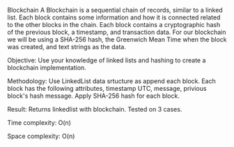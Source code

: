 Blockchain
A Blockchain is a sequential chain of records, similar to a linked list. Each block contains some information and how it is connected related to the other blocks in the chain. 
Each block contains a cryptographic hash of the previous block, a timestamp, and transaction data. For our blockchain we will be using a SHA-256 hash, the Greenwich Mean Time when the block was created, and text strings as the data.

Objective:
	Use your knowledge of linked lists and hashing to create a blockchain implementation.
	 
Methodology:
	Use LinkedList data srtucture as append each block. Each block has the following attributes, timestamp UTC, message, privious block's hash message. Apply SHA-256 hash for each block.  

Result:
	Returns linkedlist with blockchain. Tested on 3 cases. 
	

Time complexity:
	O(n)
	
Space complexity:
	O(n)

